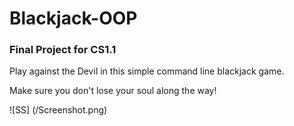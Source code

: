 # Blackjack-OOP
### Final Project for CS1.1

Play against the Devil in this simple command line blackjack game.

Make sure you don't lose your soul along the way!

![SS]
(/Screenshot.png)